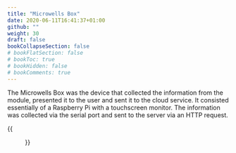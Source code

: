 ```yaml
---
title: "Microwells Box"
date: 2020-06-11T16:41:37+01:00
github: ""
weight: 30
draft: false
bookCollapseSection: false
# bookFlatSection: false
# bookToc: true
# bookHidden: false
# bookComments: true
---
```

The Microwells Box was the device that collected the information from the module, presented it to the user and sent it to the cloud service. It consisted essentially of a Raspberry Pi with a touchscreen monitor. The information was collected via the serial port and sent to the server via an HTTP request.

{{<figure src="/images/projetos-academicos/licenciatura/microwells/box.png" caption="Interface da aplicação Java executada na Microwells Box" >}}